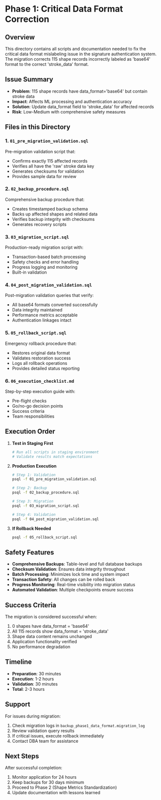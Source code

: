 # Phase 1: Critical Data Format Correction

## Overview
This directory contains all scripts and documentation needed to fix the critical data format mislabeling issue in the signature authentication system. The migration corrects 115 shape records incorrectly labeled as 'base64' format to the correct 'stroke_data' format.

## Issue Summary
- **Problem**: 115 shape records have data_format='base64' but contain stroke data
- **Impact**: Affects ML processing and authentication accuracy
- **Solution**: Update data_format field to 'stroke_data' for affected records
- **Risk**: Low-Medium with comprehensive safety measures

## Files in this Directory

### 1. `01_pre_migration_validation.sql`
Pre-migration validation script that:
- Confirms exactly 115 affected records
- Verifies all have the 'raw' stroke data key
- Generates checksums for validation
- Provides sample data for review

### 2. `02_backup_procedure.sql`
Comprehensive backup procedure that:
- Creates timestamped backup schema
- Backs up affected shapes and related data
- Verifies backup integrity with checksums
- Generates recovery scripts

### 3. `03_migration_script.sql`
Production-ready migration script with:
- Transaction-based batch processing
- Safety checks and error handling
- Progress logging and monitoring
- Built-in validation

### 4. `04_post_migration_validation.sql`
Post-migration validation queries that verify:
- All base64 formats converted successfully
- Data integrity maintained
- Performance metrics acceptable
- Authentication linkages intact

### 5. `05_rollback_script.sql`
Emergency rollback procedure that:
- Restores original data format
- Validates restoration success
- Logs all rollback operations
- Provides detailed status reporting

### 6. `06_execution_checklist.md`
Step-by-step execution guide with:
- Pre-flight checks
- Go/no-go decision points
- Success criteria
- Team responsibilities

## Execution Order

1. **Test in Staging First**
   ```bash
   # Run all scripts in staging environment
   # Validate results match expectations
   ```

2. **Production Execution**
   ```bash
   # Step 1: Validation
   psql -f 01_pre_migration_validation.sql
   
   # Step 2: Backup
   psql -f 02_backup_procedure.sql
   
   # Step 3: Migration
   psql -f 03_migration_script.sql
   
   # Step 4: Validation
   psql -f 04_post_migration_validation.sql
   ```

3. **If Rollback Needed**
   ```bash
   psql -f 05_rollback_script.sql
   ```

## Safety Features

- **Comprehensive Backups**: Table-level and full database backups
- **Checksum Validation**: Ensures data integrity throughout
- **Batch Processing**: Minimizes lock time and system impact
- **Transaction Safety**: All changes can be rolled back
- **Progress Monitoring**: Real-time visibility into migration status
- **Automated Validation**: Multiple checkpoints ensure success

## Success Criteria

The migration is considered successful when:
1. 0 shapes have data_format = 'base64'
2. All 115 records show data_format = 'stroke_data'
3. Shape data content remains unchanged
4. Application functionality verified
5. No performance degradation

## Timeline

- **Preparation**: 30 minutes
- **Execution**: 1-2 hours
- **Validation**: 30 minutes
- **Total**: 2-3 hours

## Support

For issues during migration:
1. Check migration logs in `backup_phase1_data_format.migration_log`
2. Review validation query results
3. If critical issues, execute rollback immediately
4. Contact DBA team for assistance

## Next Steps

After successful completion:
1. Monitor application for 24 hours
2. Keep backups for 30 days minimum
3. Proceed to Phase 2 (Shape Metrics Standardization)
4. Update documentation with lessons learned